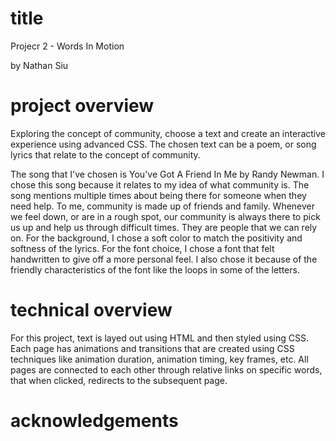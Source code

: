 # title
Projecr 2 - Words In Motion

by Nathan Siu

# project overview
Exploring the concept of community, choose a text and create an interactive experience using advanced CSS. The chosen text can be a poem, or song lyrics that relate to the concept of community.

The song that I've chosen is You've Got A Friend In Me by Randy Newman. I chose this song because it relates to my idea of what community is. The song mentions multiple times about being there for someone when they need help. To me, community is made up of friends and family. Whenever we feel down, or are in a rough spot, our community is always there to pick us up and help us through difficult times. They are people that we can rely on. For the background, I chose a soft color to match the positivity and softness of the lyrics. For the font choice, I chose a font that felt handwritten to give off a more personal feel. I also chose it because of the friendly characteristics of the font like the loops in some of the letters.

# technical overview
For this project, text is layed out using HTML and then styled using CSS. Each page has animations and transitions that are created using CSS techniques like animation duration, animation timing, key frames, etc. All pages are connected to each other through relative links on specific words, that when clicked, redirects to the subsequent page.

# acknowledgements